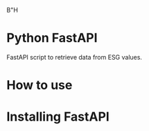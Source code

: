 B"H
# Python FastAPI
FastAPI script to retrieve data from ESG values.

# How to use

# Installing FastAPI 

